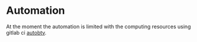 # Automation


At the moment the automation is limited with the computing resources using gitlab ci [autobtv](https://gitlab.cern.ch/cms-analysis/btv/software-and-algorithms/autobtv). 


